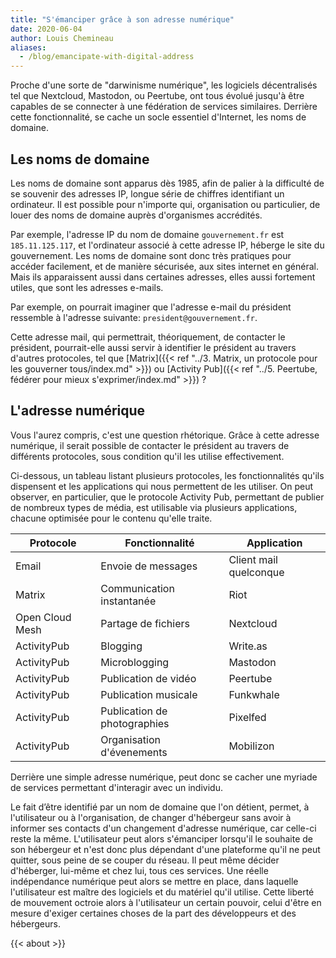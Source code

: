 ```yaml
---
title: "S'émanciper grâce à son adresse numérique"
date: 2020-06-04
author: Louis Chemineau
aliases:
  - /blog/emancipate-with-digital-address
---
```


Proche d'une sorte de "darwinisme numérique", les logiciels décentralisés tel que Nextcloud, Mastodon, ou Peertube, ont tous évolué jusqu'à être capables de se connecter à une fédération de services similaires. Derrière cette fonctionnalité, se cache un socle essentiel d'Internet, les noms de domaine.

## Les noms de domaine

Les noms de domaine sont apparus dès 1985, afin de palier à la difficulté de se souvenir des adresses IP, longue série de chiffres identifiant un ordinateur. Il est possible pour n'importe qui, organisation ou particulier, de louer des noms de domaine auprès d'organismes accrédités.

Par exemple, l'adresse IP du nom de domaine `gouvernement.fr` est `185.11.125.117`, et l'ordinateur associé à cette adresse IP, héberge le site du gouvernement. Les noms de domaine sont donc très pratiques pour accéder facilement, et de manière sécurisée, aux sites internet en général. Mais ils apparaissent aussi dans certaines adresses, elles aussi fortement utiles, que sont les adresses e-mails.

Par exemple, on pourrait imaginer que l'adresse e-mail du président ressemble à l'adresse suivante: `president@gouvernement.fr`.

Cette adresse mail, qui permettrait, théoriquement, de contacter le président, pourrait-elle aussi servir à identifier le président au travers d'autres protocoles, tel que [Matrix]({{< ref "../3. Matrix, un protocole pour les gouverner tous/index.md" >}}) ou [Activity Pub]({{< ref "../5. Peertube, fédérer pour mieux s'exprimer/index.md" >}}) ?

## L'adresse numérique

Vous l'aurez compris, c'est une question rhétorique. Grâce à cette adresse numérique, il serait possible de contacter le président au travers de différents protocoles, sous condition qu'il les utilise effectivement.

Ci-dessous, un tableau listant plusieurs protocoles, les fonctionnalités qu'ils dispensent et les applications qui nous permettent de les utiliser. On peut observer, en particulier, que le protocole Activity Pub, permettant de publier de nombreux types de média, est utilisable via plusieurs applications, chacune optimisée pour le contenu qu'elle traite.

| Protocole       | Fonctionnalité               | Application            |
| --------------- | ---------------------------- | ---------------------- |
| Email           | Envoie de messages           | Client mail quelconque |
| Matrix          | Communication instantanée    | Riot                   |
| Open Cloud Mesh | Partage de fichiers          | Nextcloud              |
| ActivityPub     | Blogging                     | Write.as               |
| ActivityPub     | Microblogging                | Mastodon               |
| ActivityPub     | Publication de vidéo         | Peertube               |
| ActivityPub     | Publication musicale         | Funkwhale              |
| ActivityPub     | Publication de photographies | Pixelfed               |
| ActivityPub     | Organisation d'évenements    | Mobilizon              |

Derrière une simple adresse numérique, peut donc se cacher une myriade de services permettant d'interagir avec un individu.

Le fait d’être identifié par un nom de domaine que l'on détient, permet, à l'utilisateur ou à l'organisation, de changer d'hébergeur sans avoir à informer ses contacts d'un changement d'adresse numérique, car celle-ci reste la même. L'utilisateur peut alors s'émanciper lorsqu'il le souhaite de son hébergeur et n'est donc plus dépendant d'une plateforme qu'il ne peut quitter, sous peine de se couper du réseau. Il peut même décider d'héberger, lui-même et chez lui, tous ces services. Une réelle indépendance numérique peut alors se mettre en place, dans laquelle l'utilisateur est maître des logiciels et du matériel qu'il utilise. Cette liberté de mouvement octroie alors à l'utilisateur un certain pouvoir, celui d'être en mesure d'exiger certaines choses de la part des développeurs et des hébergeurs.

{{< about >}}

